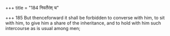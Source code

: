 +++
title = "184 निवर्तेरंश् च"

+++
185	But thenceforward it shall be forbidden to converse with him, to sit with him, to give him a share of the inheritance, and to hold with him such intercourse as is usual among men;